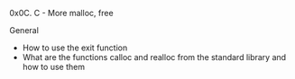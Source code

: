 0x0C. C - More malloc, free

General
   - How to use the exit function
   - What are the functions calloc and realloc from the standard library and how to use them
